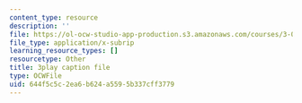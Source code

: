 ```yaml
---
content_type: resource
description: ''
file: https://ol-ocw-studio-app-production.s3.amazonaws.com/courses/3-091sc-introduction-to-solid-state-chemistry-fall-2010/644f5c5c2ea6b624a5595b337cff3779_zOOQALT2uu8.srt
file_type: application/x-subrip
learning_resource_types: []
resourcetype: Other
title: 3play caption file
type: OCWFile
uid: 644f5c5c-2ea6-b624-a559-5b337cff3779
---
```

